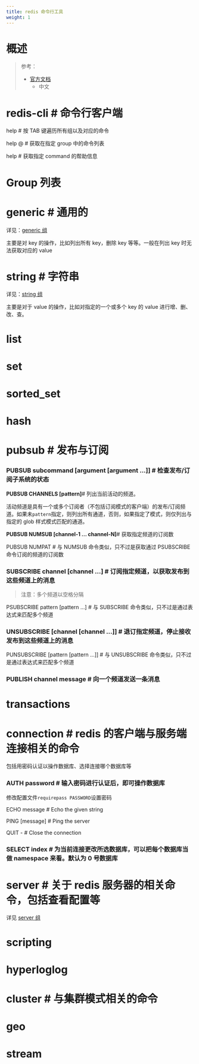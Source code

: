 ```yaml
---
title: redis 命令行工具
weight: 1
---
```

# 概述

> 参考：
>
> - [官方文档](https://redis.io/commands)
>   - 中文

# redis-cli # 命令行客户端

help # 按 TAB 键遍历所有组以及对应的命令

help @ # 获取在指定 group 中的命令列表

help # 获取指定 command 的帮助信息

# Group 列表

# generic # 通用的

详见：[generic 组](/docs/5.数据存储/数据库/键值数据/Redis/Redis%20命令行工具/generic%20组.md)

主要是对 key 的操作，比如列出所有 key，删除 key 等等。一般在列出 key 时无法获取对应的 value

# string # 字符串

详见：[string 组](/docs/5.数据存储/数据库/键值数据/Redis/Redis%20命令行工具/string%20组.md)

主要是对于 value 的操作，比如对指定的一个或多个 key 的 value 进行增、删、改、查。

# list

# set

# sorted_set

# hash

# pubsub # 发布与订阅

### PUBSUB subcommand \[argument \[argument ...]] # 检查发布/订阅子系统的状态

**PUBSUB CHANNELS \[pattern]**# 列出当前活动的频道。

活动频道是具有一个或多个订阅者（不包括订阅模式的客户端）的发布/订阅频道。如果未`pattern`指定，则列出所有通道，否则，如果指定了模式，则仅列出与指定的 glob 样式模式匹配的通道。

**PUBSUB NUMSUB \[channel-1 ... channel-N]**# 获取指定频道的订阅数

PUBSUB NUMPAT # 与 NUMSUB 命令类似，只不过是获取通过 PSUBSCRIBE 命令订阅的频道的订阅数

### SUBSCRIBE channel \[channel ...] # 订阅指定频道，以获取发布到这些频道上的消息

> 注意：多个频道以空格分隔

PSUBSCRIBE pattern \[pattern ...] # 与 SUBSCRIBE 命令类似，只不过是通过表达式来匹配多个频道

### UNSUBSCRIBE \[channel \[channel ...]] # 退订指定频道，停止接收发布到这些频道上的消息

PUNSUBSCRIBE \[pattern \[pattern ...]] # 与 UNSUBSCRIBE 命令类似，只不过是通过表达式来匹配多个频道

### PUBLISH channel message # 向一个频道发送一条消息

# transactions

# connection # redis 的客户端与服务端连接相关的命令

包括用密码认证以操作数据库、选择连接哪个数据库等

### AUTH password # 输入密码进行认证后，即可操作数据库

修改配置文件`requirepass PASSWORD`设置密码

ECHO message # Echo the given string

PING \[message] # Ping the server

QUIT - # Close the connection

### SELECT index # 为当前连接更改所选数据库，可以把每个数据库当做 namespace 来看。默认为 0 号数据库

# server # 关于 redis 服务器的相关命令，包括查看配置等

详见 [server 组](/docs/5.数据存储/数据库/键值数据/Redis/Redis%20命令行工具/server%20组.md)

# scripting

# hyperloglog

# cluster # 与集群模式相关的命令

# geo

# stream
